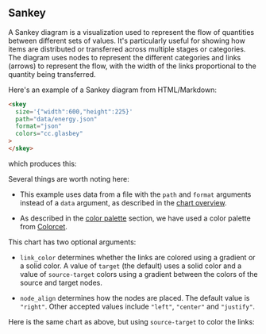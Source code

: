 ## Sankey

A Sankey diagram is a visualization used to represent the flow of
quantities between different sets of values. It's particularly useful
for showing how items are distributed or transferred across multiple
stages or categories. The diagram uses nodes to represent the
different categories and links (arrows) to represent the flow, with
the width of the links proportional to the quantity being transferred.

Here's an example of a Sankey diagram from HTML/Markdown:

```html
<skey
  size='{"width":600,"height":225}'
  path="data/energy.json"
  format="json"
  colors="cc.glasbey"
>
</skey>
```

which produces this:

<span  class="chart-container" id="skey_0"></span>

Several things are worth noting here:

- This example uses data from a file with the `path` and `format`
  arguments instead of a `data` argument, as described in the
  [chart overview](/charts/).
  
- As described in the [color palette](/color) section, we have used a
  color palette from [Colorcet](https://github.com/holoviz/colorcet).

This chart has two optional arguments:

- `link_color` determines whether the links are colored using a
  gradient or a solid color. A value of `target` (the default)
  uses a solid color and a value of `source-target` colors using a
  gradient between the colors of the source and target nodes.

- `node_align` determines how the nodes are placed. The default value
  is `"right"`. Other accepted values include `"left"`, `"center"` and
  `"justify"`.

Here is the same chart as above, but using `source-target` to color
the links:

<span  class="chart-container" id="skey_1"></span>

<script>
 setTimeout(() => {
  Promise.resolve().then(() => {
  Doodl.skey(
    '#skey_0',
    {
        "nodes": [
            { "name": "Solar", "width": 100, "index": 0 },
            { "name": "Wind", "width": 120, "index": 1 },
            { "name": "Hydro", "width": 80, "index": 2 },
            { "name": "Nuclear", "width": 90, "index": 3 },
            { "name": "Coal", "width": 200, "index": 4 },
            { "name": "Natural gas", "width": 210, "index": 5 },
            { "name": "Oil", "width": 250, "index": 6 },
            { "name": "Electricity", "width": 720, "index": 7 },
            { "name": "Heat", "width": 80, "index": 8 },
            { "name": "Fuel", "width": 250, "index": 9 },
            { "name": "Residential", "width": 210, "index": 10 },
            { "name": "Commercial", "width": 180, "index": 11 },
            { "name": "Industrial", "width": 280, "index": 12 },
            { "name": "Transportation", "width": 200, "index": 13 },
            { "name": "Energy services", "width": 710, "index": 14 },
            { "name": "Losses", "width": 160, "index": 15 }
        ],
        "links": [
            { "source": "Solar", "target": "Electricity", "value": 100 },
            { "source": "Wind", "target": "Electricity", "value": 120 },
            { "source": "Hydro", "target": "Electricity", "value": 80 },
            { "source": "Nuclear", "target": "Electricity", "value": 90 },
            { "source": "Coal", "target": "Electricity", "value": 200 },
            { "source": "Natural gas", "target": "Electricity", "value": 130 },
            { "source": "Natural gas", "target": "Heat", "value": 80 },
            { "source": "Oil", "target": "Fuel", "value": 250 },
            { "source": "Electricity", "target": "Residential", "value": 170 },
            { "source": "Electricity", "target": "Commercial", "value": 160 },
            { "source": "Electricity", "target": "Industrial", "value": 230 },
            { "source": "Heat", "target": "Residential", "value": 40 },
            { "source": "Heat", "target": "Commercial", "value": 20 },
            { "source": "Heat", "target": "Industrial", "value": 20 },
            { "source": "Fuel", "target": "Industrial", "value": 50 },
            { "source": "Fuel", "target": "Transportation", "value": 200 },
            { "source": "Residential", "target": "Energy services", "value": 180 },
            { "source": "Residential", "target": "Losses", "value": 30 },
            { "source": "Residential", "target": "Energy services", "value": 150 },
            { "source": "Commercial", "target": "Losses", "value": 30 },
            { "source": "Industrial", "target": "Energy services", "value": 230 },
            { "source": "Industrial", "target": "Losses", "value": 50 },
            { "source": "Transportation", "target": "Energy services", "value": 150 },
            { "source": "Transportation", "target": "Losses", "value": 50 }
        ]
    },
    {
      'width': 600,
      'height': 225
    },{},
    ['#F67088', '#F77732', '#CE8F31', '#B29B31', '#96A331', '#6BAC31', '#32B165', '#34AE8D', '#35ACA4', '#37AAB7', '#38A7D0', '#5A9EF4', '#A38CF4', '#D673F4', '#F461DD', '#F56AB4'],
    "target","right");
  Doodl.skey(
    '#skey_1',
    {
        "nodes": [
            { "name": "Solar", "width": 100, "index": 0 },
            { "name": "Wind", "width": 120, "index": 1 },
            { "name": "Hydro", "width": 80, "index": 2 },
            { "name": "Nuclear", "width": 90, "index": 3 },
            { "name": "Coal", "width": 200, "index": 4 },
            { "name": "Natural gas", "width": 210, "index": 5 },
            { "name": "Oil", "width": 250, "index": 6 },
            { "name": "Electricity", "width": 720, "index": 7 },
            { "name": "Heat", "width": 80, "index": 8 },
            { "name": "Fuel", "width": 250, "index": 9 },
            { "name": "Residential", "width": 210, "index": 10 },
            { "name": "Commercial", "width": 180, "index": 11 },
            { "name": "Industrial", "width": 280, "index": 12 },
            { "name": "Transportation", "width": 200, "index": 13 },
            { "name": "Energy services", "width": 710, "index": 14 },
            { "name": "Losses", "width": 160, "index": 15 }
        ],
        "links": [
            { "source": "Solar", "target": "Electricity", "value": 100 },
            { "source": "Wind", "target": "Electricity", "value": 120 },
            { "source": "Hydro", "target": "Electricity", "value": 80 },
            { "source": "Nuclear", "target": "Electricity", "value": 90 },
            { "source": "Coal", "target": "Electricity", "value": 200 },
            { "source": "Natural gas", "target": "Electricity", "value": 130 },
            { "source": "Natural gas", "target": "Heat", "value": 80 },
            { "source": "Oil", "target": "Fuel", "value": 250 },
            { "source": "Electricity", "target": "Residential", "value": 170 },
            { "source": "Electricity", "target": "Commercial", "value": 160 },
            { "source": "Electricity", "target": "Industrial", "value": 230 },
            { "source": "Heat", "target": "Residential", "value": 40 },
            { "source": "Heat", "target": "Commercial", "value": 20 },
            { "source": "Heat", "target": "Industrial", "value": 20 },
            { "source": "Fuel", "target": "Industrial", "value": 50 },
            { "source": "Fuel", "target": "Transportation", "value": 200 },
            { "source": "Residential", "target": "Energy services", "value": 180 },
            { "source": "Residential", "target": "Losses", "value": 30 },
            { "source": "Residential", "target": "Energy services", "value": 150 },
            { "source": "Commercial", "target": "Losses", "value": 30 },
            { "source": "Industrial", "target": "Energy services", "value": 230 },
            { "source": "Industrial", "target": "Losses", "value": 50 },
            { "source": "Transportation", "target": "Energy services", "value": 150 },
            { "source": "Transportation", "target": "Losses", "value": 50 }
        ]
    },
    {
      'width': 600,
      'height': 225
    },{},
    ['#F67088', '#F77732', '#CE8F31', '#B29B31', '#96A331', '#6BAC31', '#32B165', '#34AE8D', '#35ACA4', '#37AAB7', '#38A7D0', '#5A9EF4', '#A38CF4', '#D673F4', '#F461DD', '#F56AB4'],
    "source-target","right");
})}, 1000);
</script>
